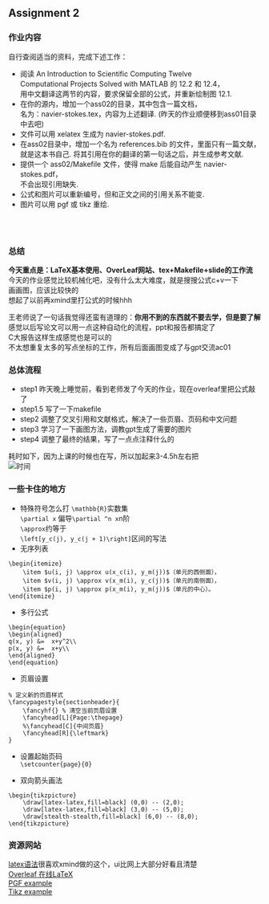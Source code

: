 ## Assignment 2

### 作业内容
自行查阅适当的资料，完成下述工作：</br>
- 阅读 An Introduction to Scientific Computing Twelve</br>
Computational Projects Solved with MATLAB 的 12.2 和 12.4，</br>
用中文翻译这两节的内容，要求保留全部的公式，并重新绘制图 12.1.</br>
- 在你的源内，增加一个ass02的目录，其中包含一篇文档，</br>
名为：navier-stokes.tex，内容为上述翻译. (昨天的作业顺便移到ass01目录中去吧)</br>
- 文件可以用 xelatex 生成为 navier-stokes.pdf.</br>
- 在ass02目录中，增加一个名为 references.bib 的文件，里面只有一篇文献，</br>
就是这本书自己. 将其引用在你的翻译的第一句话之后，并生成参考文献.</br>
- 提供一个 ass02/Makefile 文件，使得 make 后能自动产生 navier-stokes.pdf，</br>
不会出现引用缺失.</br>
- 公式和图片可以重新编号，但和正文之间的引用关系不能变.</br>
- 图片可以用 pgf 或 tikz 重绘.</br>

</br>
</br>

### 总结
**今天重点是：LaTeX基本使用、OverLeaf网站、tex+Makefile+slide的工作流**</br>
今天的作业感觉比较机械化吧，没有什么太大难度，就是搜搜公式c+v一下</br>
画画图，应该比较快的</br>
想起了以前再xmind里打公式的时候hhh</br>

王老师说了一句话我觉得还蛮有道理的：**你用不到的东西就不要去学，但是要了解**</br>
感觉以后写论文可以用一点这种自动化的流程，ppt和报告都搞定了</br>
C大报告这样生成感觉也是可以的</br>
不太想重复太多的写点坐标的工作，所有后面画图变成了与gpt交流ac01</br>


### 总体流程
- step1 昨天晚上睡觉前，看到老师发了今天的作业，现在overleaf里把公式敲了</br>
- step1.5 写了一下makefile</br>
- step2 调整了交叉引用和文献格式，解决了一些页眉、页码和中文问题</br>
- step3 学习了一下画图方法，调教gpt生成了需要的图片</br>
- step4 调整了最终的结果，写了一点点注释什么的</br>

耗时如下，因为上课的时候也在写，所以加起来3-4.5h左右把</br>
![时间](https://gitee.com/philfan/my-images/raw/master/20230704130237.png)


### 一些卡住的地方

- 特殊符号怎么打
`\mathbb{R}`实数集</br>
`\partial x` 偏导`\partial ^n x`n阶</br>
` \approx `约等于</br>
`\left[y_c(j), y_c(j + 1)\right]`区间的写法</br>
- 无序列表</br>
```
\begin{itemize}
    \item $u(i, j) \approx u(x_c(i), y_m(j))$（单元的西侧面），
    \item $v(i, j) \approx v(x_m(i), y_c(j))$（单元的南侧面），
    \item $p(i, j) \approx p(x_m(i), y_m(j))$（单元的中心）。
\end{itemize}
```

- 多行公式</br>
```
\begin{equation}
\begin{aligned}
q(x, y) &=  x+y^2\\
p(x, y) &=  x+y\\
\end{aligned}
\end{equation}
```
- 页眉设置</br>
```
% 定义新的页眉样式
\fancypagestyle{sectionheader}{
    \fancyhf{} % 清空当前页眉设置
	\fancyhead[L]{Page:\thepage}
	%\fancyhead[C]{中间页眉}
	\fancyhead[R]{\leftmark}
}
```
- 设置起始页码</br>
`\setcounter{page}{0}`

- 双向箭头画法</br>

```
\begin{tikzpicture}
    \draw[latex-latex,fill=black] (0,0) -- (2,0);
    \draw[latex-latex,fill=black] (3,0) -- (5,0);
    \draw[stealth-stealth,fill=black] (6,0) -- (8,0);
\end{tikzpicture}
```
### 资源网站
[latex语法](https://xmind.cn/faq/question/equation/)很喜欢xmind做的这个，ui比网上大部分好看且清楚</br>
[Overleaf 在线LaTeX](https://cn.overleaf.com/project)</br>
[PGF example](https://pgfplots.net/)</br>
[Tikz example](https://texample.net/tikz/examples/all/)</br>
